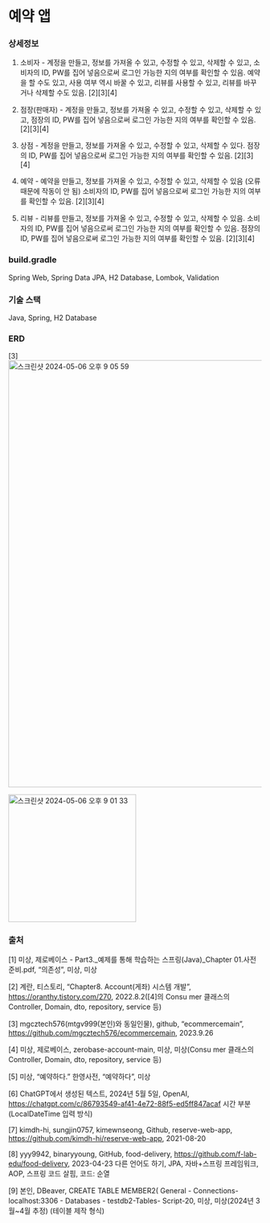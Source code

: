 # 예약 앱

### 상세정보
1. 소비자 - 계정을 만들고, 정보를 가져올 수 있고, 수정할 수 있고, 삭제할 수 있고,
소비자의 ID, PW를 집어 넣음으로써 로그인 가능한 지의 여부를 확인할 수 있음. 
예약을 할 수도 있고, 사용 여부 역시 바꿀 수 있고, 리뷰를 사용할 수 있고, 리뷰를 바꾸거나 삭제할 수도 있음. [2][3][4]

2. 점장(판매자) - 계정을 만들고, 정보를 가져올 수 있고, 수정할 수 있고, 삭제할 수 있고,
점장의 ID, PW를 집어 넣음으로써 로그인 가능한 지의 여부를 확인할 수 있음. [2][3][4]

3. 상점 - 계정을 만들고, 정보를 가져올 수 있고, 수정할 수 있고, 삭제할 수 있다.
점장의 ID, PW를 집어 넣음으로써 로그인 가능한 지의 여부를 확인할 수 있음. [2][3][4]

4. 예약 - 예약을 만들고, 정보를 가져올 수 있고, 수정할 수 있고, 
삭제할 수 있음 (오류 때문에 작동이 안 됨)
소비자의 ID, PW를 집어 넣음으로써 로그인 가능한 지의 여부를 확인할 수 있음. [2][3][4]

5. 리뷰 - 리뷰를 만들고, 정보를 가져올 수 있고, 수정할 수 있고, 삭제할 수 있음.
소비자의 ID, PW를 집어 넣음으로써 로그인 가능한 지의 여부를 확인할 수 있음.
점장의 ID, PW를 집어 넣음으로써 로그인 가능한 지의 여부를 확인할 수 있음. [2][3][4]

### build.gradle
Spring Web, Spring Data JPA, H2 Database, Lombok, Validation
### 기술 스택
Java, Spring, H2 Database
### ERD
 [3] <img width="850" alt="스크린샷 2024-05-06 오후 9 05 59" src="https://github.com/mtgv999/SpringAssignment2/assets/149506393/8ab314b6-e318-415a-ab10-b3bfa2a334c7">

<img width="254" alt="스크린샷 2024-05-06 오후 9 01 33" src="https://github.com/mtgv999/SpringAssignment2/assets/149506393/e3e0b611-61ba-4d89-8166-61d8df81ad51">

### 출처
[1] 미상, 제로베이스 - Part3._예제를 통해 학습하는 스프링(Java)_Chapter 01.사전 준비.pdf, “의존성”, 미상, 미상

[2] 계란, 티스토리, “Chapter8. Account(게좌) 시스템 개발”, https://oranthy.tistory.com/270, 2022.8.2([4]의 Consu mer 클래스의 Controller, Domain, dto, repository, service 등)


[3]  mgcztech576(mtgv999(본인)와 동일인물), github, “ecommercemain”, https://github.com/mgcztech576/ecommercemain, 2023.9.26

[4] 미상, 제로베이스, zerobase-account-main, 미상, 미상(Consu mer 클래스의 Controller, Domain, dto, repository, service 등)

[5] 미상, “예약하다.” 한영사전, “예약하다”, 미상

[6] ChatGPT에서 생성된 텍스트, 2024년 5월 5일, OpenAI,
https://chatgpt.com/c/86793549-af41-4e72-88f5-ed5ff847acaf 시간 부분 (LocalDateTime 입력 방식)

[7] kimdh-hi, sungjin0757, kimewnseong, Github, reserve-web-app, https://github.com/kimdh-hi/reserve-web-app, 2021-08-20

[8] yyy9942, binaryyoung, GitHub, food-delivery, https://github.com/f-lab-edu/food-delivery, 2023-04-23
다른 언어도 하기, JPA, 자바+스프링 프레임워크, AOP, 스프링 코드 살핌, 코드: 순열

[9] 본인, DBeaver, CREATE TABLE MEMBER2( General - Connections- localhost:3306 - Databases - testdb2-Tables- <localhost> Script-20, 미상, 미상(2024년 3월~4월 추정) (테이블 제작 형식)
